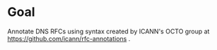 # Goal

Annotate DNS RFCs using syntax created by ICANN's OCTO group at
https://github.com/icann/rfc-annotations .

